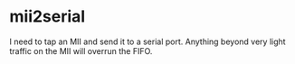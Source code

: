 # mii2serial
I need to tap an MII and send it to a serial port. Anything beyond very light traffic on the MII will overrun the FIFO.
